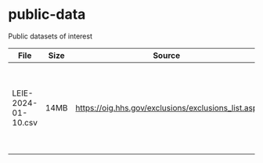 # public-data
Public datasets of interest

| File | Size | Source | Description |
| --- | --- | --- | --- |
| LEIE-2024-01-10.csv | 14MB | https://oig.hhs.gov/exclusions/exclusions_list.asp | A list of persons and entities excluded from federally-funded healthcare programs

